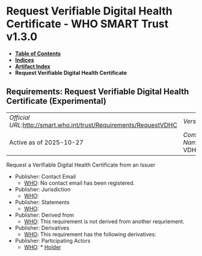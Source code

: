 # Request Verifiable Digital Health Certificate - WHO SMART Trust v1.3.0

* [**Table of Contents**](toc.md)
* [**Indices**](indices.md)
* [**Artifact Index**](artifacts.md)
* **Request Verifiable Digital Health Certificate**

## Requirements: Request Verifiable Digital Health Certificate (Experimental) 

| | |
| :--- | :--- |
| *Official URL*:http://smart.who.int/trust/Requirements/RequestVDHC | *Version*:1.3.0 |
| Active as of 2025-10-27 | *Computable Name*:Request VDHC |

 
Request a Verifiable Digital Health Certificate from an Issuer 

* Publisher: Contact Email
  * [WHO](http://who.int): No contact email has been registered.
* Publisher: Jurisdiction
  * [WHO](http://who.int): 
* Publisher: Statements
  * [WHO](http://who.int): 
* Publisher: Derived from
  * [WHO](http://who.int): This requirement is not derived from another requriement.
* Publisher: Derivatives
  * [WHO](http://who.int): This requirement has the following derivatives:
* Publisher: Participating Actors
  * [WHO](http://who.int): * [Holder](ActorDefinition-Holder.md)


